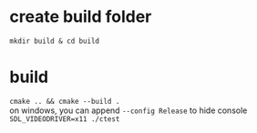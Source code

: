 # create build folder 
```mkdir build & cd build```
# build 
```cmake .. && cmake --build .```
<br />
on windows, you can append ```--config Release``` to hide console
<br />
```SDL_VIDEODRIVER=x11 ./ctest```
